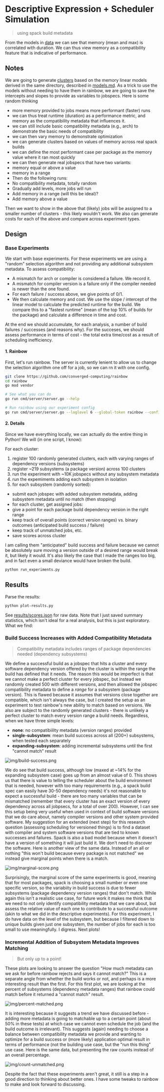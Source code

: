 # Descriptive Expression + Scheduler Simulation

> using spack build metadata

From the models in [data](data) we can see that memory (mean and max) is correlated with duration. We can thus view memory as a compatibility feature that is indicative of performance.

## Notes

We are going to generate [clusters](data/clusters) based on the memory linear models derived in the same directory, described in [models.md](data/models.md). As a trick to use the models without needing to have them in rainbow, we are going to save the intercepts and slopes to provide as variables to jobspecs. Here is some random thinking

- more memory provided to jobs means more performant (faster) runs
- we can thus treat runtime (duration) as a performance metric, and memory as the compatibility metadata that influences it.
- we can still include basic compatibility metadata (e.g., arch) to demonstrate the basic needs of compatibility
- we can then vary memory to demonstrate optimization
- we can generate clusters based on values of memory across real spack builds
- we can define the most performant case per package as the memory value where it ran most quickly
- we can then generate real jobspecs that have two variants:
 - memory equal or above a value
 - memory in a range
- Then do the following runs:
 - No compatibility metadata, totally random
 - Gradually add levels, more jobs will run
 - Add memory in a range (will this be ideal)?
 - Add memory above a value
 
Then we want to show in the above that (likely) jobs will be assigned to a smaller number of clusters - this likely wouldn't work. We also can generate costs for each of the above and compare across experiment types. 

## Design

### Base Experiments

We start with base experiments. For these experiments we are using a "random" selection algorithm and not providing any additional subsystem metadata. To assess compatibility:

- A mismatch for arch or compiler is considered a failure. We record it.
- A mismatch for compiler version is a failure only if the compiler needed is newer than the one found.
- For each failure / success above, we give points of 0/1.
- We then calculate memory and cost. We use the slope / intercept of the linear model to calculate the predicted runtime for the build. We compare this to a "fastest runtime" (mean of the top 10% of builds for the package) and calculate a difference in time and cost. 

At the end we should accumulate, for each analysis, a number of build failures / successes (and reasons why). For the succeses, we should assess performance in terms of cost - the total extra time/cost as a result of scheduling inefficiency.

#### 1. Rainbow

First, let's run rainbow. The server is currently lenient to allow us to change the selection algorithm one off for a job, so we can rn it with one config.

```bash
git clone https://github.com/converged-computing/rainbow
cd rainbow
go mod vendor

# See what you can do
go run cmd/server/server.go --help

# Run rainbow using our experiment config
go run cmd/server/server.go --loglevel 6 --global-token rainbow --config ../rainbow-config.yaml 
```

#### 2. Details

Since we have everything locally, we can actually do the entire thing in Python! We will (in one script, I know):

For each cluster:

1. register 100 randomly generated clusters, each with varying ranges of dependency versions (subsystems)
1. register ~219 subsystems (a package version) across 100 clusters
1. run the experiment with ~10K jobspecs without any subsystem metadata
1. run the expemiments adding each subsystem in isolation
1. for each subsystem (randomly sorted):
 - submit each jobspec with added subsystem metadata, adding subsystem metadata until no match (then stopping)
 - for each cluster, get assigned jobs:
  - give a point for each package build dependency version in the right range
  - keep track of overall points (correct version ranges) vs. binary outcomes (anticipated build success / failure)
  - keep track of unmatched jobs, etc.
  - save scores across cluster

I am calling them "anticipated" build success and failure because we cannot be absolutely sure moving a version outside of a desired range would break it, but likely it would. It's also likely the case that I made the ranges too big, and in fact even a small deviance would have broken the build. 

```bash
python run_experiments.py
```

## Results

Parse the results:

```bash
python plot-results.py
```

See [results/scores.json](results/scores.json) for raw data. Note that I just saved summary statistics, which isn't ideal for a real analysis, but this is just exploratory. What we find:

### Build Success Increases with Added Compatibility Metadata

> Compatibility metadata includes ranges of package dependencies needed (dependency subsystems)

We define a successful build as a jobspec that hits a cluster and every software dependency version offered by the cluster is within the range the build has defined that it needs. The reason this would be imperfect is that we cannot make a perfect cluster for every jobspec, but instead we randomly created 500 with different versions, and then allowed the jobspec compatibility metadata to define a _range_ for a subsystem (package version). This is flawed because it assumes that versions close together are compatible, which isn't always the case, but I created the setup as an experiment to test rainbow's new ability to match based on versions. We also are subject to the randomly generated clusters - there is unlikely a perfect cluster to match every version range a build needs.  Regardless, when we have three simple levels:

- **none**: no compatibiility metadata (version ranges) provided
- **single-subsystem**: mean build success across all (200+) subsystems, when tested each separately
- **expanding-subsystem**: adding incremental subsystems until the first "cannot match" result

![img/build-success.png](img/build-success.png)

We do see that build success, although low (maxed at ~14% for the expanding subsystem case) goes up from an almost value of 0. This shows us that there is value to telling the scheduler about the build environment that is needed, however with too many requirements (e.g., a spack build spec can easily have 30-50 dependency needs) it's not reasonable to expect a successful build - there are too many variables that can be mismatched (remember that every cluster has an exact version of every dependency across all jobpsecs, for a total of over 200). However, I can see this setup being very useful when used in context of build software versions that we do care about, namely compiler versions and other system provided software. My suggestion for an extended (next step) for this research question (assessing scheduling for versioned things) is to find a dataset with compiler and system software versions that are tied to known successes and failures. Spack is also a bad model because when it doesn't have a version of something it will just build it. We don't need to discover the software. Here is another view of the same data. Instead of an all or nothing "this won't build because every package is not matched" we instead give marginal points when there is a match. 

![img/marginal-score.png](img/marginal-score.png)

Surprisingly, the marginal score of the same experiments is good, meaning that for most packages, spack is choosing a small number or even one specific version, so the variabiity in build success is due to fewer subsystems (package dependency version ranges) that don't match. While again this isn't a realistic use case, for future work it makes me think that we need to not only identify compatibility metadata that we care about, but assess the relative value of each one to contribute to a successful outcome (akin to what we did in the descriptive experiments). For this experiment, I do have data on the level of the subsystem, but because I filtered down to unique builds given just one subsystem, the number of jobs for each is too small to use meaningfully. I digress. Next plots! 

### Incremental Addition of Subsystem Metadata Improves Matching

> But only up to a point!

These plots are looking to answer the question "How much metadata can we ask for before rainbow rejects and says it cannot match?" This is a separate angle from whether the build works or not, and perhaps is a more interesting result than the first. For this first plot, we are looking at the percent of subsystems (dependency metadata ranges) that rainbow could match before it returned a "cannot match" result.

![img/percent-matched.png](img/percent-matched.png)

It is interesting because it suggests a trend we have discussed before - adding more metadata is going to matchable up to a certain point (about 50% in these tests) at which case we cannot even schedule the job (and the build outcome is irrelevant). This suggests (again) needing to choose a balance between compatibility metadata we provide and wanting to optimize for a build success or (more likely) application optimal result in terms of performance (not the building use case, but the "run this thing" use case. Here is the same data, but presenting the raw counts instead of an overall percentage.

![img/count-unmatched.png](img/count-unmatched.png)

Despite the fact that these experiments aren't great, it still is a step in a good direction to thinking about better ones. I have some tweaks to rainbow to make and look forward to discussing.
